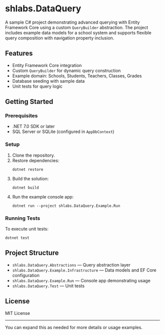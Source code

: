 # shlabs.DataQuery

A sample C# project demonstrating advanced querying with Entity Framework Core using a custom `QueryBuilder` abstraction. The project includes example data models for a school system and supports flexible query composition with navigation property inclusion.

## Features

- Entity Framework Core integration
- Custom `QueryBuilder` for dynamic query construction
- Example domain: Schools, Students, Teachers, Classes, Grades
- Database seeding with sample data
- Unit tests for query logic

## Getting Started

### Prerequisites

- .NET 7.0 SDK or later
- SQL Server or SQLite (configured in `AppDbContext`)

### Setup

1. Clone the repository.
2. Restore dependencies:
   ```
   dotnet restore
   ```
3. Build the solution:
   ```
   dotnet build
   ```
4. Run the example console app:
   ```
   dotnet run --project shlabs.DataQuery.Example.Run
   ```

### Running Tests

To execute unit tests:
```
dotnet test
```

## Project Structure

- `shlabs.DataQuery.Abstractions` — Query abstraction layer
- `shlabs.DataQuery.Example.Infrastructure` — Data models and EF Core configuration
- `shlabs.DataQuery.Example.Run` — Console app demonstrating usage
- `shlabs.DataQuery.Test` — Unit tests

## License

MIT License

---

You can expand this as needed for more details or usage examples.